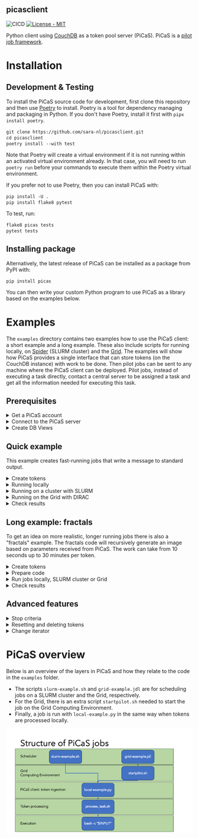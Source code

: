 picasclient
-----------

![CICD](https://github.com/sara-nl/picasclient/actions/workflows/python-app.yml/badge.svg) [![License - MIT](https://img.shields.io/github/license/sara-nl/picasclient)](https://github.com/sara-nl/picasclient/blob/main/LICENSE)

Python client using [CouchDB](https://docs.couchdb.org/en/stable/index.html) as a token pool server (PiCaS). PiCaS is a [pilot job framework](https://doc.spider.surfsara.nl/en/latest/Pages/pilotjob_picas.html).


# Installation


## Development & Testing

To install the PiCaS source code for development, first clone this repository and then use [Poetry](https://python-poetry.org/docs/) to install. Poetry is a tool for dependency managing and packaging in Python. If you don't have Poetry, install it first with `pipx install poetry`.
```
git clone https://github.com/sara-nl/picasclient.git
cd picasclient
poetry install --with test
```
Note that Poetry will create a virtual environment if it is not running within an activated virtual environment already. In that case, you will need to run `poetry run` before your commands to execute them within the Poetry virtual environment.

If you prefer not to use Poetry, then you can install PiCaS with:
```
pip install -U .
pip install flake8 pytest
```

To test, run:
```
flake8 picas tests
pytest tests
```


## Installing package

Alternatively, the latest release of PiCaS can be installed as a package from PyPI with:
```
pip install picas
```
You can then write your custom Python program to use PiCaS as a library based on the examples below. 


# Examples

The `examples` directory contains two examples how to use the PiCaS client: a short example and a long example. These also include scripts for running locally, on [Spider](https://doc.spider.surfsara.nl/en/latest/Pages/about.html) (SLURM cluster) and the [Grid](https://doc.grid.surfsara.nl/en/latest/). The examples will show how PiCaS provides a single interface that can store tokens (on the CouchDB instance) with work to be done. Then pilot jobs can be sent to any machine where the PiCaS client can be deployed. Pilot jobs, instead of executing a task directly, contact a central server to be assigned a task and get all the information needed for executing this task.

## Prerequisites

<details closed>
<summary>Get a PiCaS account</summary>
<br>

To run the examples, you need a PiCaS account and access to a database (DB) on the PiCaS CouchDB instance. If you are following a workshop organized by SURF, this has already been arranged for you. If you have a Grid or Spider project at SURF, you can request access through the <a href="https://servicedesk.surf.nl">Service Desk</a>.
</details>


<details closed>
<summary>Connect to the PiCaS server</summary>
<br>

To connect to the PiCaS server, fill `examples/picasconfig.py` with the information needed to log in to your PiCaS account and the database you want to use for storing the work tokens. Specifically, the information needed are:
  
```
PICAS_HOST_URL="https://picas.surfsara.nl:6984"
PICAS_DATABASE=""
PICAS_USERNAME=""
PICAS_PASSWORD=""
```
Note that `PICAS_HOST_URL` can be different if your project has its own CouchDB instance.
</details>


<details closed>
<summary>Create DB Views</summary>
<br>

When you you use the DB for the first time, you need to define "view" logic and create views. <a href="https://docs.couchdb.org/en/stable/ddocs/views/index.html">CouchDB views</a> are the primary tool used for querying and reporting on CouchDB documents. For example, you can create views to filter on new, running, finished, and failed job tokens. Some pre-defined views can be created with:

```
cd examples
python createViews.py
```
This will create the following views:
 * `Monitor/todo`: tasks that still need to be done
 * `Monitor/locked`: tasks that are currently running
 * `Monitor/error`: tasks that encountered errors 
 * `Monitor/done`: tasks that are finished 
 * `Monitor/overview_total`: all tasks and their states
   
After a few moments, you should be able to find the generated views in the <a href="https://picas.surfsara.nl:6984/_utils/#login">CouchDB web interface</a>. Select your database and you will see the views on the left under `Monitor/Views`:

![picas views](docs/picas-views.png)
</details>


## Quick example

This example creates fast-running jobs that write a message to standard output.
<details closed>
<summary>Create tokens</summary>
<br>

The file `quickExample.txt` contains three lines with commands to be executed. You can generate three job tokens in the PiCaS DB by running: 

```
python pushTokens.py quickExample.txt
```

Check the DB; you should see the tokens in the view `Monitor/todo`. 
</details>


<details closed>
<summary>Running locally</summary>
<br>

To run the example locally (e.g. on your laptop):

```
python local-example.py
```

If all goes well, you should see output like:

```
-----------------------
Working on token: token_0
_id token_0
_rev 4-8b04da64c0a536bb88a3cdebe12e0a87
type token
lock 1692692693
done 0
hostname xxxxxxxxxxxx
scrub_count 0
input echo "this is token A"
exit_code 0
-----------------------
```

The token in the database will have attachments with the standard and error output of the terminal. There you will find the outputfile `logs_token_0.out`, containing the output of the input command:

```
Tue 31 Dec 2024 00:00:00 CET
xxxxxxxxxxxx
echo 'this is token A'
token_0
output_token_0
this is token A
Tue 31 Dec 2024 00:00:00  CET
```

Once the script is running, it will start polling the PiCaS server for work. A pilot job will not die after it has completed a task, but immediately ask for another one. It will keep asking for new jobs, until all work is done, or the maximum time is up. 

Tokens have a status, which will go from "todo" to "done" once the work has been completed (or "error" if the work fails). To do more work, you will have to add new tokens that in the "todo" state yet, otherwise the example script will just stop after finding no more work to do. If you are interested, you can look into the scripts `examples/local-example.py` and `examples/process_task.sh` to check what the actual work is.
</details>


<details closed>
<summary>Running on a cluster with SLURM</summary>
<br>

You can run this example on a login node of a SLURM cluster, e.g. Spider at SURF. To start the SLURM job which runs the PiCaS client, submit the `slurm-example.sh` script with:

```
sbatch slurm-example.sh
```

Now the work will be performed in parallel by a SLURM job array, and each job will start polling the CouchDB instance for work. Once the work is complete, the SLURM job will finish. You can set the number of array jobs in the script with `--array`. For more information on SLURM job scheduler, see the [SLURM documentation](https://slurm.schedmd.com/).
</details>


<details closed>
<summary>Running on the Grid with DIRAC</summary>
<br>

In order to run this example on the Grid, you need the three [Grid Prerequisites](https://doc.grid.surfsara.nl/en/latest/Pages/Basics/prerequisites.html#prerequisites): User Interface (UI) machine, Grid certificate, VO membership.

On the Grid, you can install software you need either on [Softdrive](https://doc.grid.surfsara.nl/en/stable/Pages/Advanced/grid_software.html#softdrive), download it during job execution, or provide it through the "input sandbox". In this example, we supply the entire environment through the sandbox. The binaries and python code need to be in this sandbox. First we need to create a tar of the PiCaS code, so that it can be sent to the Grid. On you Grid UI, run:

```
tar cfv grid-sandbox/picas.tar ../picas/
```

Secondly, the CouchDB python API needs to be available too, so download and extract it:

```
wget https://files.pythonhosted.org/packages/7c/c8/f94a107eca0c178e5d74c705dad1a5205c0f580840bd1b155cd8a258cb7c/CouchDB-1.2.tar.gz -P grid-sandbox
```

Now you can start the example from the Grid UI with:

```
dirac-wms-job-submit grid-example.jdl
```
In this case [DIRAC](https://dirac.readthedocs.io/en/latest/index.html) is used for job submission. The status and output can be retrieved with DIRAC commands, while in the token you see the token status and the token attachments contain the log files. Once all tokens have been processed (check the DB views) the Grid job will finish. For more Grid-specific information, see the [Grid documentation](https://doc.grid.surfsara.nl/en/latest/index.html).
</details>


<details closed>
<summary>Check results</summary>
<br>

While your pilot jobs process tasks, you can keep track of their progress through the CouchDB web interface and the views we created earlier. 

When all pilot jobs are finished, ideally, you want all tasks to be "done". However, often you will find that not all jobs finished successfully and some are still in a "locked" or "error" state. If this happens, you should investigate what went wrong with these jobs by checking the attached logfiles. Incidentally, this might be due to errors with the middleware, network or storage. In other cases, there could be errors with your task: maybe you've sent the wrong parameters or forgot to download all necessary input files. Reviewing these failed tasks gives you the possibility to correct them and improve your submission scripts. 

You can re-run failed tasks, either by resetting failed/locked tokens or deleting them and creating new tokens, see [Advanced features](#advanced-features). After that, you can submit new pilot jobs.


</details>


## Long example: fractals

To get an idea on more realistic, longer running jobs there is also a "fractals" example. The fractals code will recursively generate an image based on parameters received from PiCaS. The work can take from 10 seconds up to 30 minutes per token.


<details closed>
<summary>Create tokens</summary>
<br>
To add the fractals job tokens to your DB, run:

```
./createTokens
>>> /tmp/tmp.abc123
```
This will generate an outputfile, in this case called `/tmp/tmp.abc123`. Pass the outputfile to the `pushTokens.py` code:

```
python pushTokens.py /tmp/tmp.abc123
```
Now the tokens are available in the database. 
</details>


<details closed>
<summary>Prepare code</summary>
<br>
Next, the binary for the fractal calculation needs to be built:
  
```
cc src/fractals.c -o bin/fractals -lm
```

And finally, the `process_task.sh` code needs to call a different command. Replace:

```
bash -c "$INPUT"
```
with:

```
bin/fractals -o $OUTPUT $INPUT
```
to ensure that the fractals code is called.
</details>


<details closed>
<summary>Run jobs locally, SLURM cluster or Grid</summary>
<br>

Now, you can run your jobs whichever way you want (locally, SLURM cluster or the Grid), using the general instructions as described above for the quick example!
</details>


<details closed>
<summary>Check results</summary>
<br>

The fractals code will generate an outputfile named `output_token_X`. If the jobs are run locally or on Spider, you can find the outputfile in your work directory. For jobs that are processed on the Grid, you can transfer the outputfile to a remote storage location at the end of your job script `process_task.sh`. To check the results, convert the output file to PNG format and display the picture: 
  
```
convert output_token_X output_token_X.png
display output_token_X.png
```
</details>


## Advanced features


</details>

<details closed>
<summary>Stop criteria</summary>
<br>

In the main program of `local-example.py`, the work is executed by this line:

```
actor.run(max_token_time=1800, max_total_time=3600, max_tasks=10, max_scrub=2)
```
The arguments in this function allow the user to speficy criteria to stop processing:
* `max_token_time`: maximum time (seconds) to run a single token before stopping and going to next token
* `max_total_time`: maximum time (seconds) to run picas before stopping
* `max_tasks`: number of tasks that are performed before stopping
* `max_scrub`: number of times a token can be reset ("scrubbed") after failing
So in our example: if a token is not finished in 30 minutes, the token is "scrubbed" (i.e. reset to "todo"), and the next token will be fetched. If a token is scrubbed more than 2 times, it will be set to "error". Nore more tokens will be processed after one hour or after 10 tokens have finished, whatever happens earlier.

Users can even define a custom `stop_function` (with `**kwargs`) and pass that to `actors.run()`. See for details, `picas/actors.py`.

</details>


<details closed>
<summary>Resetting and deleting tokens</summary>
<br>

To reset tokens in a certain view back to "todo", you can use the script `resetTokens.py`. For example, to reset all locked tokens:

```
python resetTokens.py Monitor/locked
```
This will also increase the "scrub_count" of the tokens. Optionally, one can provide a locktime argument. For example, to reset tokens that have been locked more than 24 hours, run:

```
python resetTokens.py Monitor/locked 24
```

If you want to delete all the tokens in a certain view, use the script `deteleTokens.py`. For example, to delete all the tokens in "error" view, run:

```
python deleteTokens.py Monitor/error
```
</details>

<details closed>
<summary>Change iterator</summary>
<br>

Normally, if there are no more tokens in the DB to be processed, the pilot job will stop. However, you can tell the pilot job to continue polling the PiCaS server for work untill `max_total_time` has been reached. This is done by uncommenting this line in `local-example.py`, in the function `ExampleActor.__init()`:
```
self.iterator = EndlessViewIterator(self.iterator)    
```

</details>


# PiCaS overview

Below is an overview of the layers in PiCaS and how they relate to the code in the `examples` folder. 
* The scripts `slurm-example.sh` and `grid-example.jdl` are for scheduling jobs on a SLURM cluster and the Grid, respectively. 
* For the Grid, there is an extra script `startpilot.sh` needed to start the job on the Grid Computing Environment.
* Finally, a job is run with `local-example.py` in the same way when tokens are processed locally.

![picas layers](./docs/picas-layers.png)
